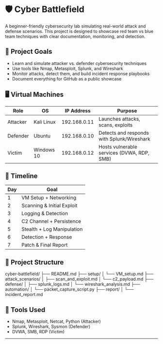 # 🛡️ Cyber Battlefield

A beginner-friendly cybersecurity lab simulating real-world attack and defense scenarios. This project is designed to showcase red team vs blue team techniques with clear documentation, monitoring, and detection.

## 🎯 Project Goals
- Learn and simulate attacker vs. defender cybersecurity techniques
- Use tools like Nmap, Metasploit, Splunk, and Wireshark
- Monitor attacks, detect them, and build incident response playbooks
- Document everything for GitHub as a public showcase

## 🖥️ Virtual Machines
| Role      | OS           | IP Address      | Purpose |
|-----------|--------------|----------------|---------|
| Attacker  | Kali Linux   | 192.168.0.11    | Launches attacks, scans, exploits |
| Defender  | Ubuntu       | 192.168.0.10    | Detects and responds with Splunk/Wireshark |
| Victim    | Windows 10   | 192.168.0.12    | Hosts vulnerable services (DVWA, RDP, SMB) |

## 📅 Timeline
| Day | Goal |
|-----|------|
| 1 | VM Setup + Networking |
| 2 | Scanning & Initial Exploit |
| 3 | Logging & Detection |
| 4 | C2 Channel + Persistence |
| 5 | Stealth + Log Manipulation |
| 6 | Detection + Response |
| 7 | Patch & Final Report |

## 📂 Project Structure
cyber-battlefield/
├── README.md
├── setup/
│   └── VM_setup.md
├── attack_scenarios/
│   ├── scan_and_exploit.md
│   └── c2_payload.md
├── defense/
│   ├── splunk_logs.md
│   └── wireshark_analysis.md
├── automation/
│   └── packet_capture_script.py
├── report/
│   └── incident_report.md



## 🧰 Tools Used
- Nmap, Metasploit, Netcat, Python (Attacker)
- Splunk, Wireshark, Sysmon (Defender)
- DVWA, SMB, RDP (Victim)

---
